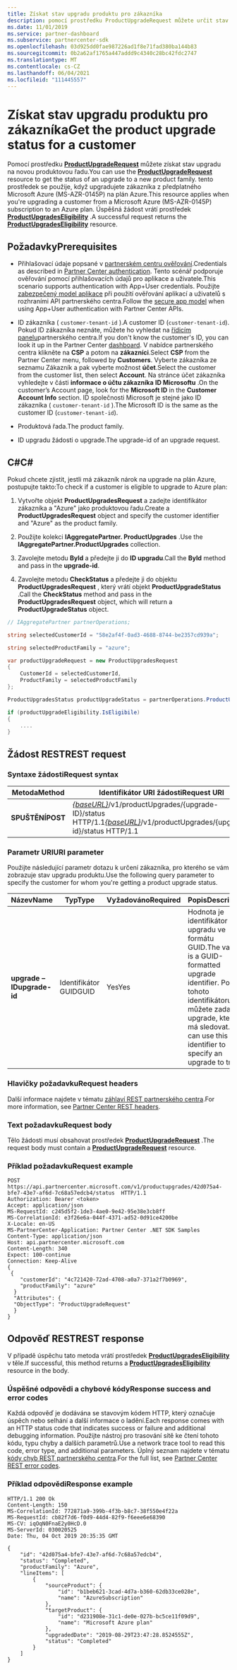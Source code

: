 ```yaml
---
title: Získat stav upgradu produktu pro zákazníka
description: pomocí prostředku ProductUpgradeRequest můžete určit stav upgradu produktu pro zákazníka na novou produktovou řadu, jako je například z předplatného služby Microsoft Azure (MS-AZR-0145P) k plánu Azure.
ms.date: 11/01/2019
ms.service: partner-dashboard
ms.subservice: partnercenter-sdk
ms.openlocfilehash: 03d925dd0fae987226ad1f8e71fad380ba144b83
ms.sourcegitcommit: 0b2a62af1765a447addd9c4340c28bc42fdc2747
ms.translationtype: MT
ms.contentlocale: cs-CZ
ms.lasthandoff: 06/04/2021
ms.locfileid: "111445557"
---
```

# <a name="get-the-product-upgrade-status-for-a-customer"></a><span data-ttu-id="f5091-103">Získat stav upgradu produktu pro zákazníka</span><span class="sxs-lookup"><span data-stu-id="f5091-103">Get the product upgrade status for a customer</span></span>

<span data-ttu-id="f5091-104">Pomocí prostředku [**ProductUpgradeRequest**](product-upgrade-resources.md#productupgraderequest) můžete získat stav upgradu na novou produktovou řadu.</span><span class="sxs-lookup"><span data-stu-id="f5091-104">You can use the [**ProductUpgradeRequest**](product-upgrade-resources.md#productupgraderequest) resource to get the status of an upgrade to a new product family.</span></span> <span data-ttu-id="f5091-105">tento prostředek se použije, když upgradujete zákazníka z předplatného Microsoft Azure (MS-AZR-0145P) na plán Azure.</span><span class="sxs-lookup"><span data-stu-id="f5091-105">This resource applies when you're upgrading a customer from a Microsoft Azure (MS-AZR-0145P) subscription to an Azure plan.</span></span> <span data-ttu-id="f5091-106">Úspěšná žádost vrátí prostředek [**ProductUpgradesEligibility**](product-upgrade-resources.md#productupgradeseligibility) .</span><span class="sxs-lookup"><span data-stu-id="f5091-106">A successful request returns the [**ProductUpgradesEligibility**](product-upgrade-resources.md#productupgradeseligibility) resource.</span></span>

## <a name="prerequisites"></a><span data-ttu-id="f5091-107">Požadavky</span><span class="sxs-lookup"><span data-stu-id="f5091-107">Prerequisites</span></span>

- <span data-ttu-id="f5091-108">Přihlašovací údaje popsané v [partnerském centru ověřování](partner-center-authentication.md).</span><span class="sxs-lookup"><span data-stu-id="f5091-108">Credentials as described in [Partner Center authentication](partner-center-authentication.md).</span></span> <span data-ttu-id="f5091-109">Tento scénář podporuje ověřování pomocí přihlašovacích údajů pro aplikace a uživatele.</span><span class="sxs-lookup"><span data-stu-id="f5091-109">This scenario supports authentication with App+User credentials.</span></span> <span data-ttu-id="f5091-110">Použijte [zabezpečený model aplikace](enable-secure-app-model.md) při použití ověřování aplikací a uživatelů s rozhraními API partnerského centra.</span><span class="sxs-lookup"><span data-stu-id="f5091-110">Follow the [secure app model](enable-secure-app-model.md) when using App+User authentication with Partner Center APIs.</span></span>

- <span data-ttu-id="f5091-111">ID zákazníka ( `customer-tenant-id` ).</span><span class="sxs-lookup"><span data-stu-id="f5091-111">A customer ID (`customer-tenant-id`).</span></span> <span data-ttu-id="f5091-112">Pokud ID zákazníka neznáte, můžete ho vyhledat na [řídicím panelu](https://partner.microsoft.com/dashboard)partnerského centra.</span><span class="sxs-lookup"><span data-stu-id="f5091-112">If you don't know the customer's ID, you can look it up in the Partner Center [dashboard](https://partner.microsoft.com/dashboard).</span></span> <span data-ttu-id="f5091-113">V nabídce partnerského centra klikněte na **CSP** a potom na **zákazníci**.</span><span class="sxs-lookup"><span data-stu-id="f5091-113">Select **CSP** from the Partner Center menu, followed by **Customers**.</span></span> <span data-ttu-id="f5091-114">Vyberte zákazníka ze seznamu Zákazník a pak vyberte možnost **účet**.</span><span class="sxs-lookup"><span data-stu-id="f5091-114">Select the customer from the customer list, then select **Account**.</span></span> <span data-ttu-id="f5091-115">Na stránce účet zákazníka vyhledejte v části **informace o účtu zákazníka** **ID Microsoftu** .</span><span class="sxs-lookup"><span data-stu-id="f5091-115">On the customer’s Account page, look for the **Microsoft ID** in the **Customer Account Info** section.</span></span> <span data-ttu-id="f5091-116">ID společnosti Microsoft je stejné jako ID zákazníka ( `customer-tenant-id` ).</span><span class="sxs-lookup"><span data-stu-id="f5091-116">The Microsoft ID is the same as the customer ID  (`customer-tenant-id`).</span></span>

- <span data-ttu-id="f5091-117">Produktová řada.</span><span class="sxs-lookup"><span data-stu-id="f5091-117">The product family.</span></span>

- <span data-ttu-id="f5091-118">ID upgradu žádosti o upgrade.</span><span class="sxs-lookup"><span data-stu-id="f5091-118">The upgrade-id of an upgrade request.</span></span>

## <a name="c"></a><span data-ttu-id="f5091-119">C\#</span><span class="sxs-lookup"><span data-stu-id="f5091-119">C\#</span></span>

<span data-ttu-id="f5091-120">Pokud chcete zjistit, jestli má zákazník nárok na upgrade na plán Azure, postupujte takto:</span><span class="sxs-lookup"><span data-stu-id="f5091-120">To check if a customer is eligible to upgrade to Azure plan:</span></span>

1. <span data-ttu-id="f5091-121">Vytvořte objekt **ProductUpgradesRequest** a zadejte identifikátor zákazníka a "Azure" jako produktovou řadu.</span><span class="sxs-lookup"><span data-stu-id="f5091-121">Create a **ProductUpgradesRequest** object and specify the customer identifier and "Azure" as the product family.</span></span>

2. <span data-ttu-id="f5091-122">Použijte kolekci **IAggregatePartner. ProductUpgrades** .</span><span class="sxs-lookup"><span data-stu-id="f5091-122">Use the **IAggregatePartner.ProductUpgrades** collection.</span></span>

3. <span data-ttu-id="f5091-123">Zavolejte metodu **ById** a předejte ji do **ID upgradu**.</span><span class="sxs-lookup"><span data-stu-id="f5091-123">Call the **ById** method and pass in the **upgrade-id**.</span></span>

4. <span data-ttu-id="f5091-124">Zavolejte metodu **CheckStatus** a předejte ji do objektu **ProductUpgradesRequest** , který vrátí objekt **ProductUpgradeStatus** .</span><span class="sxs-lookup"><span data-stu-id="f5091-124">Call the **CheckStatus** method and pass in the **ProductUpgradesRequest** object, which will return a **ProductUpgradeStatus** object.</span></span>

```csharp
// IAggregatePartner partnerOperations;

string selectedCustomerId = "58e2af4f-0ad3-4688-8744-be2357cd939a";

string selectedProductFamily = "azure";

var productUpgradeRequest = new ProductUpgradesRequest
{
    CustomerId = selectedCustomerId,
    ProductFamily = selectedProductFamily
};

ProductUpgradesStatus productUpgradeStatus = partnerOperations.ProductUpgrades.ById(selectedUpgradeId).CheckStatus(productUpgradeRequest);

if (productUpgradeEligibility.IsEligibile)
{
    ....
}

```

## <a name="rest-request"></a><span data-ttu-id="f5091-125">Žádost REST</span><span class="sxs-lookup"><span data-stu-id="f5091-125">REST request</span></span>

### <a name="request-syntax"></a><span data-ttu-id="f5091-126">Syntaxe žádosti</span><span class="sxs-lookup"><span data-stu-id="f5091-126">Request syntax</span></span>

| <span data-ttu-id="f5091-127">Metoda</span><span class="sxs-lookup"><span data-stu-id="f5091-127">Method</span></span>   | <span data-ttu-id="f5091-128">Identifikátor URI žádosti</span><span class="sxs-lookup"><span data-stu-id="f5091-128">Request URI</span></span> |
|----------|-----------------------------------------------------------------------------------------------|
| <span data-ttu-id="f5091-129">**SPUŠTĚNÍ**</span><span class="sxs-lookup"><span data-stu-id="f5091-129">**POST**</span></span> | <span data-ttu-id="f5091-130">[*{baseURL}*](partner-center-rest-urls.md)/v1/productUpgrades/{upgrade-ID}/status HTTP/1.1</span><span class="sxs-lookup"><span data-stu-id="f5091-130">[*{baseURL}*](partner-center-rest-urls.md)/v1/productUpgrades/{upgrade-id}/status HTTP/1.1</span></span> |

### <a name="uri-parameter"></a><span data-ttu-id="f5091-131">Parametr URI</span><span class="sxs-lookup"><span data-stu-id="f5091-131">URI parameter</span></span>

<span data-ttu-id="f5091-132">Použijte následující parametr dotazu k určení zákazníka, pro kterého se vám zobrazuje stav upgradu produktu.</span><span class="sxs-lookup"><span data-stu-id="f5091-132">Use the following query parameter to specify the customer for whom you're getting a product upgrade status.</span></span>

| <span data-ttu-id="f5091-133">Název</span><span class="sxs-lookup"><span data-stu-id="f5091-133">Name</span></span>               | <span data-ttu-id="f5091-134">Typ</span><span class="sxs-lookup"><span data-stu-id="f5091-134">Type</span></span> | <span data-ttu-id="f5091-135">Vyžadováno</span><span class="sxs-lookup"><span data-stu-id="f5091-135">Required</span></span> | <span data-ttu-id="f5091-136">Popis</span><span class="sxs-lookup"><span data-stu-id="f5091-136">Description</span></span>                                                                                 |
|--------------------|------|----------|---------------------------------------------------------------------------------------------|
| <span data-ttu-id="f5091-137">**upgrade – ID**</span><span class="sxs-lookup"><span data-stu-id="f5091-137">**upgrade-id**</span></span> | <span data-ttu-id="f5091-138">Identifikátor GUID</span><span class="sxs-lookup"><span data-stu-id="f5091-138">GUID</span></span> | <span data-ttu-id="f5091-139">Yes</span><span class="sxs-lookup"><span data-stu-id="f5091-139">Yes</span></span> | <span data-ttu-id="f5091-140">Hodnota je identifikátor upgradu ve formátu GUID.</span><span class="sxs-lookup"><span data-stu-id="f5091-140">The value is a GUID-formatted upgrade identifier.</span></span> <span data-ttu-id="f5091-141">Pomocí tohoto identifikátoru můžete zadat upgrade, který se má sledovat.</span><span class="sxs-lookup"><span data-stu-id="f5091-141">You can use this identifier to specify an upgrade to track.</span></span> |

### <a name="request-headers"></a><span data-ttu-id="f5091-142">Hlavičky požadavku</span><span class="sxs-lookup"><span data-stu-id="f5091-142">Request headers</span></span>

<span data-ttu-id="f5091-143">Další informace najdete v tématu [záhlaví REST partnerského centra](headers.md).</span><span class="sxs-lookup"><span data-stu-id="f5091-143">For more information, see [Partner Center REST headers](headers.md).</span></span>

### <a name="request-body"></a><span data-ttu-id="f5091-144">Text požadavku</span><span class="sxs-lookup"><span data-stu-id="f5091-144">Request body</span></span>

<span data-ttu-id="f5091-145">Tělo žádosti musí obsahovat prostředek [**ProductUpgradeRequest**](product-upgrade-resources.md#productupgraderequest) .</span><span class="sxs-lookup"><span data-stu-id="f5091-145">The request body must contain a [**ProductUpgradeRequest**](product-upgrade-resources.md#productupgraderequest) resource.</span></span>

### <a name="request-example"></a><span data-ttu-id="f5091-146">Příklad požadavku</span><span class="sxs-lookup"><span data-stu-id="f5091-146">Request example</span></span>

```http
POST https://api.partnercenter.microsoft.com/v1/productupgrades/42d075a4-bfe7-43e7-af6d-7c68a57edcb4/status  HTTP/1.1
Authorization: Bearer <token>
Accept: application/json
MS-RequestId: c245d5f2-1de3-4ae0-9e42-95e38e3cb8ff
MS-CorrelationId: e3f26e6a-044f-4371-ad52-0d91ce4200be
X-Locale: en-US
MS-PartnerCenter-Application: Partner Center .NET SDK Samples
Content-Type: application/json
Host: api.partnercenter.microsoft.com
Content-Length: 340
Expect: 100-continue
Connection: Keep-Alive
{
 {
    "customerId": "4c721420-72ad-4708-a0a7-371a2f7b0969",
    "productFamily": "azure"
  }
  "Attributes": {
  "ObjectType": "ProductUpgradeRequest"
  }
}
```

## <a name="rest-response"></a><span data-ttu-id="f5091-147">Odpověď REST</span><span class="sxs-lookup"><span data-stu-id="f5091-147">REST response</span></span>

<span data-ttu-id="f5091-148">V případě úspěchu tato metoda vrátí prostředek [**ProductUpgradesEligibility**](product-upgrade-resources.md#productupgradeseligibility) v těle.</span><span class="sxs-lookup"><span data-stu-id="f5091-148">If successful, this method returns a [**ProductUpgradesEligibility**](product-upgrade-resources.md#productupgradeseligibility) resource in the body.</span></span>

### <a name="response-success-and-error-codes"></a><span data-ttu-id="f5091-149">Úspěšné odpovědi a chybové kódy</span><span class="sxs-lookup"><span data-stu-id="f5091-149">Response success and error codes</span></span>

<span data-ttu-id="f5091-150">Každá odpověď je dodávána se stavovým kódem HTTP, který označuje úspěch nebo selhání a další informace o ladění.</span><span class="sxs-lookup"><span data-stu-id="f5091-150">Each response comes with an HTTP status code that indicates success or failure and additional debugging information.</span></span> <span data-ttu-id="f5091-151">Použijte nástroj pro trasování sítě ke čtení tohoto kódu, typu chyby a dalších parametrů.</span><span class="sxs-lookup"><span data-stu-id="f5091-151">Use a network trace tool to read this code, error type, and additional parameters.</span></span> <span data-ttu-id="f5091-152">Úplný seznam najdete v tématu [kódy chyb REST partnerského centra](error-codes.md).</span><span class="sxs-lookup"><span data-stu-id="f5091-152">For the full list, see [Partner Center REST error codes](error-codes.md).</span></span>

### <a name="response-example"></a><span data-ttu-id="f5091-153">Příklad odpovědi</span><span class="sxs-lookup"><span data-stu-id="f5091-153">Response example</span></span>

```http
HTTP/1.1 200 Ok
Content-Length: 150
MS-CorrelationId: 772871a9-399b-4f3b-b8c7-38f550e4f22a
MS-RequestId: cb82f7d6-f0d9-44d4-82f9-f6eee6e68390
MS-CV: iqOqN0FnaE2y0HcD.0
MS-ServerId: 030020525
Date: Thu, 04 Oct 2019 20:35:35 GMT

{
    "id": "42d075a4-bfe7-43e7-af6d-7c68a57edcb4",
    "status": "Completed",
    "productFamily": "Azure",
    "lineItems": [
        {
            "sourceProduct": {
                "id": "b1beb621-3cad-4d7a-b360-62db33ce028e",
                "name": "AzureSubscription"
            },
            "targetProduct": {
                "id": "d231908e-31c1-de0e-027b-bc5ce11f09d9",
                "name": "Microsoft Azure plan"
            },
            "upgradedDate": "2019-08-29T23:47:28.8524555Z",
            "status": "Completed"
        }
    ]
}

```
